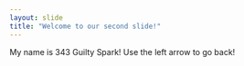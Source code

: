 ```yaml
---
layout: slide
title: "Welcome to our second slide!"
---
```

My name is 343 Guilty Spark!
Use the left arrow to go back!
